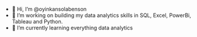 - 👋 Hi, I’m @oyinkansolabenson
- 👀 I’m working on building my data analytics skills in SQL, Excel, PowerBi, Tableau and Python.
- 🌱 I’m currently learning everything data analytics
<!---
oyinkansolabenson/oyinkansolabenson is a ✨ special ✨ repository because its `README.md` (this file) appears on your GitHub profile.
You can click the Preview link to take a look at your changes.
--->
